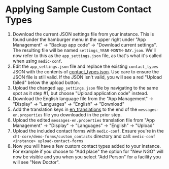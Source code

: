 # Applying Sample Custom Contact Types


1. Download the current JSON settings file from your instance.  This is found under the hamburger menu in the upper right under "App Management" -> "Backup app code" -> "Download current settings".  The resulting file will be named `settings_YEAR-MONTH-DAY.json`. We'll now refer to this as the `app_settings.json` file, as that's what it's called when using `medic-conf`. 
1. Edit the `app_settings.json` file and replace the existing `contact_types` JSON with the contents of [contact_types.json](contact_types.json).  Use care to ensure the JSON file is still valid.  If the JSON isn't valid, you will see a red "Upload failed" below the upload button.
1. Upload the changed  `app_settings.json` file by navigating to the same spot as it step #1, but choose "Upload application code" instead. 
1. Download the English language file from the "App Management" -> "Display" -> "Languages" -> "English" -> "Download"
1. Add the translation keys in [en_translations](en_translations.properties) to the end of the `messages-en.properties` file you downloaded in the prior step.
1. Upload the edited `messages-en.properties` translation file from "App Management" -> "Display" -> "Languages" -> "English" -> "Upload" 
1. Upload the included contact forms with `medic-conf`. Ensure you're in the `cht-core/demo-forms/custom_contacts` directory and call:  `medic-conf <instance> upload-contact-forms`
1. Now you will have a few custom contact types added to your instance. For example if you choose to "Add place" the option for "New NGO" will now be visible and you when you select "Add Person" for a facility you will see "New Doctor".

